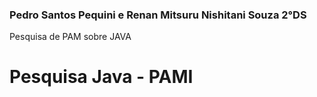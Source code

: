 ### Pedro Santos Pequini e Renan Mitsuru Nishitani Souza 2°DS
Pesquisa de PAM sobre JAVA

# Pesquisa Java - PAMI
